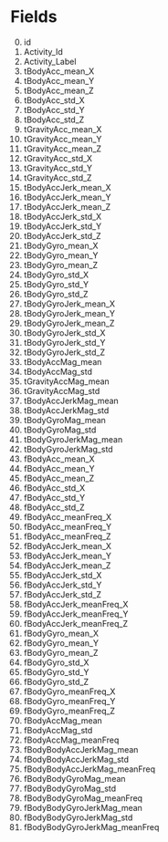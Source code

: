 Fields 
 =============================
 
 0. id                                  
 0. Activity_Id                  	
 0. Activity_Label               	
 0. tBodyAcc_mean_X              	
 0. tBodyAcc_mean_Y              	
 0. tBodyAcc_mean_Z              	
 0. tBodyAcc_std_X               	
 0. tBodyAcc_std_Y               	
 0. tBodyAcc_std_Z               	
 0. tGravityAcc_mean_X           	
 0. tGravityAcc_mean_Y           	
 0. tGravityAcc_mean_Z           	
 0. tGravityAcc_std_X            	
 0. tGravityAcc_std_Y            	
 0. tGravityAcc_std_Z            	
 0. tBodyAccJerk_mean_X          	
 0. tBodyAccJerk_mean_Y          
 0. tBodyAccJerk_mean_Z          	
 0. tBodyAccJerk_std_X           	
 0. tBodyAccJerk_std_Y           	
 0. tBodyAccJerk_std_Z           	
 0. tBodyGyro_mean_X             
 0. tBodyGyro_mean_Y             	
 0. tBodyGyro_mean_Z             	
 0. tBodyGyro_std_X              	
 0. tBodyGyro_std_Y              	
 0. tBodyGyro_std_Z              	
 0. tBodyGyroJerk_mean_X         	
 0. tBodyGyroJerk_mean_Y         	
 0. tBodyGyroJerk_mean_Z         	
 0. tBodyGyroJerk_std_X          	
 0. tBodyGyroJerk_std_Y          	
 0. tBodyGyroJerk_std_Z          	
 0. tBodyAccMag_mean             	
 0. tBodyAccMag_std              	
 0. tGravityAccMag_mean          	
 0. tGravityAccMag_std           	
 0. tBodyAccJerkMag_mean         	
 0. tBodyAccJerkMag_std          	
 0. tBodyGyroMag_mean            	
 0. tBodyGyroMag_std             	
 0. tBodyGyroJerkMag_mean               
 0. tBodyGyroJerkMag_std         	
 0. fBodyAcc_mean_X              	
 0. fBodyAcc_mean_Y              	
 0. fBodyAcc_mean_Z              	
 0. fBodyAcc_std_X               	
 0. fBodyAcc_std_Y               	
 0. fBodyAcc_std_Z               	
 0. fBodyAcc_meanFreq_X          	
 0. fBodyAcc_meanFreq_Y          
 0. fBodyAcc_meanFreq_Z          	
 0. fBodyAccJerk_mean_X         	
 0. fBodyAccJerk_mean_Y          	
 0. fBodyAccJerk_mean_Z          	
 0. fBodyAccJerk_std_X           	
 0. fBodyAccJerk_std_Y           	
 0. fBodyAccJerk_std_Z           	
 0. fBodyAccJerk_meanFreq_X              
 0. fBodyAccJerk_meanFreq_Y              
 0. fBodyAccJerk_meanFreq_Z              
 0. fBodyGyro_mean_X             	
 0. fBodyGyro_mean_Y             	
 0. fBodyGyro_mean_Z             	
 0. fBodyGyro_std_X              	
 0. fBodyGyro_std_Y              	
 0. fBodyGyro_std_Z              	
 0. fBodyGyro_meanFreq_X         
 0. fBodyGyro_meanFreq_Y         	
 0. fBodyGyro_meanFreq_Z         
 0. fBodyAccMag_mean             
 0. fBodyAccMag_std              
 0. fBodyAccMag_meanFreq               
 0. fBodyBodyAccJerkMag_mean           
 0. fBodyBodyAccJerkMag_std      
 0. fBodyBodyAccJerkMag_meanFreq       
 0. fBodyBodyGyroMag_mean              
 0. fBodyBodyGyroMag_std                
 0. fBodyBodyGyroMag_meanFreq          
 0. fBodyBodyGyroJerkMag_mean         
 0. fBodyBodyGyroJerkMag_std           
 0. fBodyBodyGyroJerkMag_meanFreq       